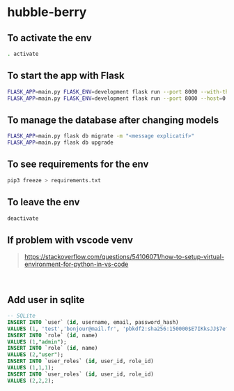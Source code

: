 # hubble-berry


## To activate the env

```sh
. activate
```
## To start the app with Flask

```sh
FLASK_APP=main.py FLASK_ENV=development flask run --port 8000 --with-threads <br>
FLASK_APP=main.py FLASK_ENV=development flask run --port 8000 --host=0.0.0.0 --with-threads
```

## To manage the database after changing models

```sh
FLASK_APP=main.py flask db migrate -m "<message explicatif>"
FLASK_APP=main.py flask db upgrade
```


## To see requirements for the env

```sh
pip3 freeze > requirements.txt
```

## To leave the env

```sh
deactivate
```

## If problem with vscode venv

> https://stackoverflow.com/questions/54106071/how-to-setup-virtual-environment-for-python-in-vs-code

<br>

## Add user in sqlite

```sql
-- SQLite
INSERT INTO `user` (id, username, email, password_hash)
VALUES (1, 'test','bonjour@mail.fr', 'pbkdf2:sha256:150000$E7IKksJJ$7efee81204352ecfe031ae666716a9475cfd0a550658097e8181f388e6050e54');
INSERT INTO `role` (id, name)
VALUES (1,"admin");
INSERT INTO `role` (id, name)
VALUES (2,"user");
INSERT INTO `user_roles` (id, user_id, role_id)
VALUES (1,1,1);
INSERT INTO `user_roles` (id, user_id, role_id)
VALUES (2,2,2);
```
